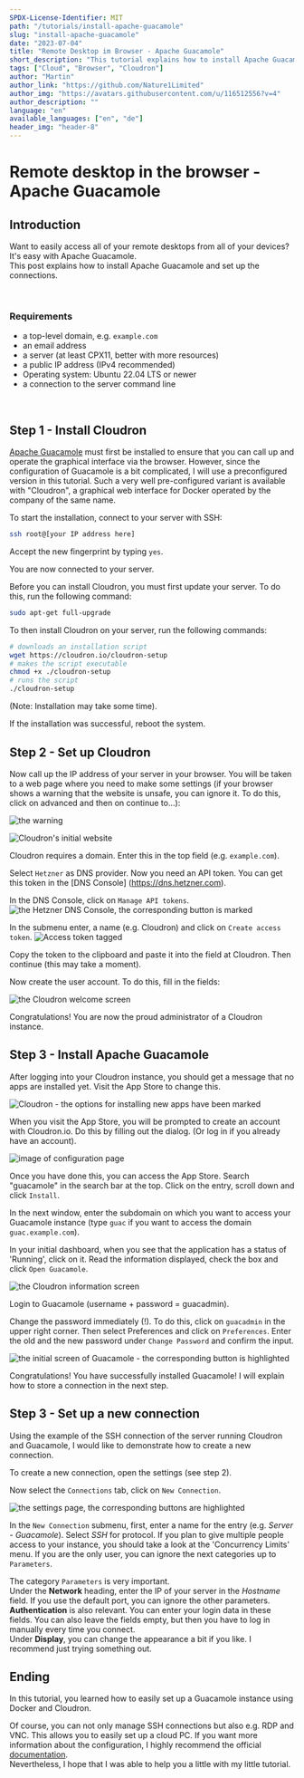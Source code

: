 ```yaml
---
SPDX-License-Identifier: MIT
path: "/tutorials/install-apache-guacamole"
slug: "install-apache-guacamole"
date: "2023-07-04"
title: "Remote Desktop im Browser - Apache Guacamole"
short_description: "This tutorial explains how to install Apache Guacamole."
tags: ["Cloud", "Browser", "Cloudron"]
author: "Martin"
author_link: "https://github.com/Nature1Limited"
author_img: "https://avatars.githubusercontent.com/u/116512556?v=4"
author_description: ""
language: "en"
available_languages: ["en", "de"]
header_img: "header-8"
---
```


# Remote desktop in the browser - Apache Guacamole

## Introduction

Want to easily access all of your remote desktops from all of your devices? <br>
It's easy with Apache Guacamole. <br>
This post explains how to install Apache Guacamole and set up the connections.

<br>

### Requirements

+ a top-level domain, e.g. `example.com`
+ an email address
+ a server (at least CPX11, better with more resources)
+ a public IP address (IPv4 recommended)
+ Operating system: Ubuntu 22.04 LTS or newer
+ a connection to the server command line

<br>

## Step 1 - Install Cloudron

[Apache Guacamole](https://guacamole.apache.org/) must first be installed to ensure that you can call up and operate the graphical interface via the browser. However, since the configuration of Guacamole is a bit complicated, I will use a preconfigured version in this tutorial. Such a very well pre-configured variant is available with "Cloudron", a graphical web interface for Docker operated by the company of the same name.

To start the installation, connect to your server with SSH:

````bash
ssh root@[your IP address here]
````
Accept the new fingerprint by typing `yes`.

You are now connected to your server.

Before you can install Cloudron, you must first update your server. To do this, run the following command:

````bash
sudo apt-get full-upgrade
````

To then install Cloudron on your server, run the following commands:

````bash
# downloads an installation script
wget https://cloudron.io/cloudron-setup
# makes the script executable
chmod +x ./cloudron-setup
# runs the script
./cloudron-setup
````

(Note: Installation may take some time).

If the installation was successful, reboot the system.

## Step 2 - Set up Cloudron
Now call up the IP address of your server in your browser. You will be taken to a web page where you need to make some settings (if your browser shows a warning that the website is unsafe, you can ignore it. To do this, click on advanced and then on continue to...):

![the warning](images/Screenshot_warning.png)

![Cloudron's initial website](images/Screenshot_inital-site.png)

Cloudron requires a domain. Enter this in the top field (e.g. `example.com`).

Select `Hetzner` as DNS provider. Now you need an API token. You can get this token in the [DNS Console] (https://dns.hetzner.com).

In the DNS Console, click on `Manage API tokens`.
![the Hetzner DNS Console, the corresponding button is marked](images/Screenshot_dns-console.png)

In the submenu enter, a name (e.g. Cloudron) and click on `Create access token`.
![Access token tagged](images/Screenshot_access-token.png)

Copy the token to the clipboard and paste it into the field at Cloudron. Then continue (this may take a moment).

Now create the user account. To do this, fill in the fields:

![the Cloudron welcome screen](images/Screenshot_Cloudron-Welcome.png)

Congratulations! You are now the proud administrator of a Cloudron instance.

## Step 3 - Install Apache Guacamole

After logging into your Cloudron instance, you should get a message that no apps are installed yet. Visit the App Store to change this.

![Cloudron - the options for installing new apps have been marked](images/Screenshot_final-configurated-site.png)

When you visit the App Store, you will be prompted to create an account with Cloudron.io. Do this by filling out the dialog. (Or log in if you already have an account).

![image of configuration page](images/Screenshot_cloudronio-acount-setup.png)

Once you have done this, you can access the App Store. Search "guacamole" in the search bar at the top. Click on the entry, scroll down and click `Install`.

In the next window, enter the subdomain on which you want to access your Guacamole instance (type `guac` if you want to access the domain `guac.example.com`).

In your initial dashboard, when you see that the application has a status of 'Running', click on it. Read the information displayed, check the box and click `Open Guacamole`.

![the Cloudron information screen](images/Screenshot_Guacamole-information-screen.png)

Login to Guacamole (username + password = guacadmin).

Change the password immediately (!). To do this, click on `guacadmin` in the upper right corner. Then select Preferences and click on `Preferences`. Enter the old and the new password under `Change Password` and confirm the input.

![the initial screen of Guacamole - the corresponding button is highlighted](images/Screenshot_guacamole-inital-screen.png)

Congratulations! You have successfully installed Guacamole! I will explain how to store a connection in the next step.

## Step 3 - Set up a new connection

Using the example of the SSH connection of the server running Cloudron and Guacamole, I would like to demonstrate how to create a new connection.

To create a new connection, open the settings (see step 2).

Now select the `Connections` tab, click on `New Connection`.

![the settings page, the corresponding buttons are highlighted](images/Screenshot_Guacamole-settings-newconnections.png)

In the `New Connection` submenu, first, enter a name for the entry (e.g. _Server - Guacamole_). Select _SSH_ for protocol. If you plan to give multiple people access to your instance, you should take a look at the 'Concurrency Limits' menu. If you are the only user, you can ignore the next categories up to `Parameters`.

The category `Parameters` is very important. <br>
Under the **Network** heading, enter the IP of your server in the _Hostname_ field. If you use the default port, you can ignore the other parameters.<br>
**Authentication** is also relevant. You can enter your login data in these fields. You can also leave the fields empty, but then you have to log in manually every time you connect. <br>
Under **Display**, you can change the appearance a bit if you like. I recommend just trying something out.

## Ending

In this tutorial, you learned how to easily set up a Guacamole instance using Docker and Cloudron. <br>

Of course, you can not only manage SSH connections but also e.g. RDP and VNC. This allows you to easily set up a cloud PC. If you want more information about the configuration, I highly recommend the official [documentation](https://guacamole.apache.org/doc/gug/index.html). <br>
Nevertheless, I hope that I was able to help you a little with my little tutorial.



<!--

Contributor's Certificate of Origin

By making a contribution to this project, I certify that:

(a) The contribution was created in whole or in part by me and I have
    the right to submit it under the license indicated in the file; or

(b) The contribution is based upon previous work that, to the best of my
    knowledge, is covered under an appropriate license and I have the
    right under that license to submit that work with modifications,
    whether created in whole or in part by me, under the same license
    (unless I am permitted to submit under a different license), as
    indicated in the file; or

(c) The contribution was provided directly to me by some other person
    who certified (a), (b) or (c) and I have not modified it.

(d) I understand and agree that this project and the contribution are
    public and that a record of the contribution (including all personal
    information I submit with it, including my sign-off) is maintained
    indefinitely and may be redistributed consistent with this project
    or the license(s) involved.

Signed-off-by: Martin <m6prca02w@mozmail.com>

-->

